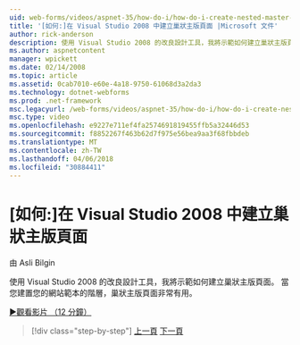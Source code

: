 ```yaml
---
uid: web-forms/videos/aspnet-35/how-do-i/how-do-i-create-nested-master-page-in-visual-studio-2008
title: '[如何:]在 Visual Studio 2008 中建立巢狀主版頁面 |Microsoft 文件'
author: rick-anderson
description: 使用 Visual Studio 2008 的改良設計工具，我將示範如何建立巢狀主版頁面。 巢狀主版頁面可用，當您建置 hierarch...
ms.author: aspnetcontent
manager: wpickett
ms.date: 02/14/2008
ms.topic: article
ms.assetid: 0cab7010-e60e-4a18-9750-61068d3a2da3
ms.technology: dotnet-webforms
ms.prod: .net-framework
msc.legacyurl: /web-forms/videos/aspnet-35/how-do-i/how-do-i-create-nested-master-page-in-visual-studio-2008
msc.type: video
ms.openlocfilehash: e9227e711ef4fa2574691819455ffb5a32446d53
ms.sourcegitcommit: f8852267f463b62d7f975e56bea9aa3f68fbbdeb
ms.translationtype: MT
ms.contentlocale: zh-TW
ms.lasthandoff: 04/06/2018
ms.locfileid: "30884411"
---
```

<a name="how-do-i-create-nested-master-page-in-visual-studio-2008"></a>[如何:]在 Visual Studio 2008 中建立巢狀主版頁面
====================
由 Asli Bilgin

使用 Visual Studio 2008 的改良設計工具，我將示範如何建立巢狀主版頁面。 當您建置您的網站範本的階層，巢狀主版頁面非常有用。

[&#9654;觀看影片 （12 分鐘）](https://channel9.msdn.com/Blogs/ASP-NET-Site-Videos/how-do-i-create-nested-master-page-in-visual-studio-2008)

> [!div class="step-by-step"]
> [上一頁](how-do-i-create-a-master-page-in-visual-studio-2008.md)
> [下一頁](how-do-i-cascading-style-sheets-in-visual-studio-2008.md)
